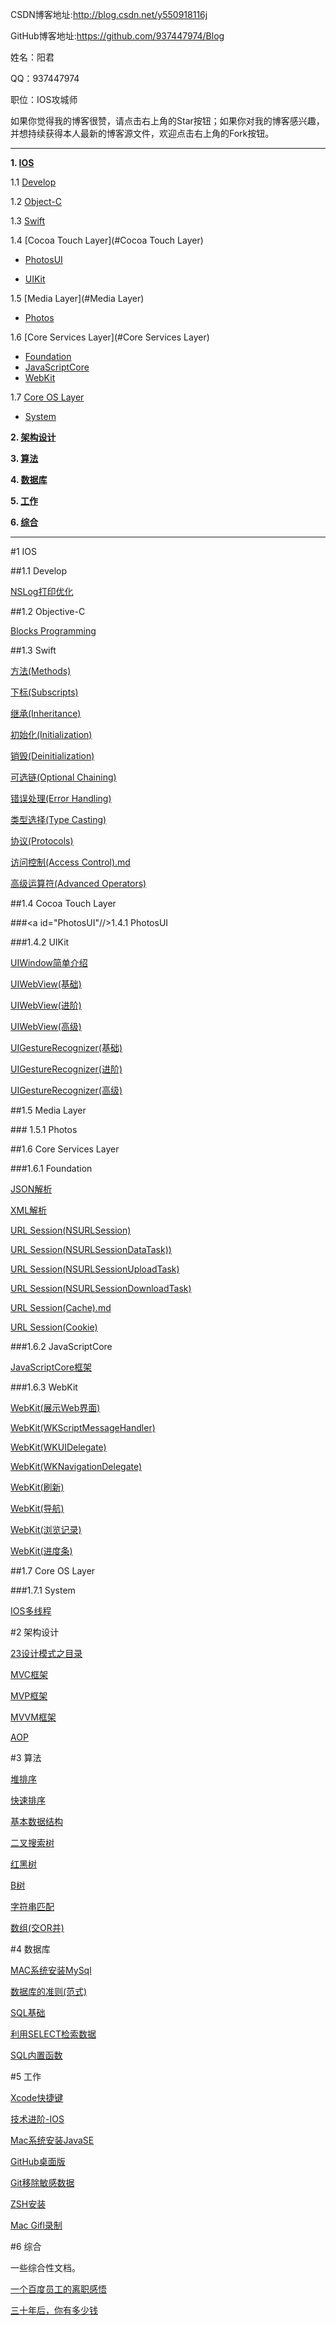 CSDN博客地址:http://blog.csdn.net/y550918116j

GitHub博客地址:https://github.com/937447974/Blog

姓名：阳君

QQ：937447974

职位：IOS攻城师

如果你觉得我的博客很赞，请点击右上角的Star按钮；如果你对我的博客感兴趣，并想持续获得本人最新的博客源文件，欢迎点击右上角的Fork按钮。

---

**1. [IOS](#IOS)**

1.1 [Develop](#Develop)

1.2 [Object-C](#Objective-C)

1.3 [Swift](#Swift)

1.4 [Cocoa Touch Layer](#Cocoa Touch Layer)

- [PhotosUI](#PhotosUI)
 
- [UIKit](#UIKit)

1.5 [Media Layer](#Media Layer)

- [Photos](#Photos)

1.6 [Core Services Layer](#Core Services Layer)

- [Foundation](#Foundation)
- [JavaScriptCore](#JavaScriptCore)
- [WebKit](#WebKit)

1.7 [Core OS Layer](#Core%20OS%20Layer)

- [System](#System)

**2. [架构设计](#架构设计)**

**3. [算法](#算法)**

**4. [数据库](#数据库)**

**5. [工作](#工作)**

**6. [综合](#综合)**

---

#<a id="IOS"/>1 IOS

##<a id="Develop"/>1.1 Develop

[NSLog打印优化](https://github.com/937447974/Blog/blob/master/IOS/Develop/NSLog打印优化.md)

##<a id="Objective-C"/>1.2 Objective-C

[Blocks Programming](https://github.com/937447974/Blog/blob/master/IOS/Objective-C/Blocks%20Programming.md)

##<a id="Swift"/>1.3 Swift

[方法(Methods)](https://github.com/937447974/Blog/blob/master/IOS/Swift/方法(Methods).md)

[下标(Subscripts)](https://github.com/937447974/Blog/blob/master/IOS/Swift/下标(Subscripts).md)

[继承(Inheritance)](https://github.com/937447974/Blog/blob/master/IOS/Swift/继承(Inheritance).md)

[初始化(Initialization)](https://github.com/937447974/Blog/blob/master/IOS/Swift/初始化(Initialization).md)

[销毁(Deinitialization)](https://github.com/937447974/Blog/blob/master/IOS/Swift/销毁(Deinitialization).md)

[可选链(Optional Chaining)](https://github.com/937447974/Blog/blob/master/IOS/Swift/可选链(Optional%20Chaining).md)

[错误处理(Error Handling)](https://github.com/937447974/Blog/blob/master/IOS/Swift/错误处理(Error%20Handling).md)

[类型选择(Type Casting)](https://github.com/937447974/Blog/blob/master/IOS/Swift/类型选择(Type%20Casting).md)

[协议(Protocols)](https://github.com/937447974/Blog/blob/master/IOS/Swift/协议(Protocols).md)

[访问控制(Access Control).md](https://github.com/937447974/Blog/blob/master/IOS/Swift/访问控制(Access%20Control).md)

[高级运算符(Advanced Operators)](https://github.com/937447974/Blog/blob/master/IOS/Swift/高级运算符(Advanced%20Operators).md)

##<a id="Cocoa Touch Layer"/>1.4 Cocoa Touch Layer

###<a id="PhotosUI"//>1.4.1 PhotosUI

###<a id="UIKit"/>1.4.2 UIKit

[UIWindow简单介绍](https://github.com/937447974/Blog/blob/master/IOS/Cocoa%20Touch%20Layer/UIKit/UIWindow简单介绍.md)

[UIWebView(基础)](https://github.com/937447974/Blog/blob/master/IOS/Cocoa%20Touch%20Layer/UIKit/UIWebView(基础).md)

[UIWebView(进阶)](https://github.com/937447974/Blog/blob/master/IOS/Cocoa%20Touch%20Layer/UIKit/UIWebView(进阶).md)

[UIWebView(高级)](https://github.com/937447974/Blog/blob/master/IOS/Cocoa%20Touch%20Layer/UIKit/UIWebView(高级).md)

[UIGestureRecognizer(基础)](https://github.com/937447974/Blog/blob/master/IOS/Cocoa%20Touch%20Layer/UIKit/UIGestureRecognizer(基础).md)

[UIGestureRecognizer(进阶)](https://github.com/937447974/Blog/blob/master/IOS/Cocoa%20Touch%20Layer/UIKit/UIGestureRecognizer(进阶).md)

[UIGestureRecognizer(高级)](https://github.com/937447974/Blog/blob/master/IOS/Cocoa%20Touch%20Layer/UIKit/UIGestureRecognizer(高级).md)

##<a id="Media Layer"/>1.5 Media Layer

###<a id="Photos"/> 1.5.1 Photos

##<a id="Core Services Layer"/>1.6 Core Services Layer

###<a id="Foundation"/>1.6.1 Foundation

[JSON解析](https://github.com/937447974/Blog/blob/master/IOS/Core%20Services%20Layer/Foundation/JSON解析.md)

[XML解析](https://github.com/937447974/Blog/blob/master/IOS/Core%20Services%20Layer/Foundation/XML解析.md)

[URL Session(NSURLSession)](https://github.com/937447974/Blog/blob/master/IOS/Core%20Services%20Layer/Foundation/URL%20Session(NSURLSession).md)

[URL Session(NSURLSessionDataTask))](https://github.com/937447974/Blog/blob/master/IOS/Core%20Services%20Layer/Foundation/URL%20Session(NSURLSessionDataTask).md)

[URL Session(NSURLSessionUploadTask)](https://github.com/937447974/Blog/blob/master/IOS/Core%20Services%20Layer/Foundation/URL%20Session(NSURLSessionUploadTask).md)

[URL Session(NSURLSessionDownloadTask)](https://github.com/937447974/Blog/blob/master/IOS/Core%20Services%20Layer/Foundation/URL%20Session(NSURLSessionDownloadTask).md)

[URL Session(Cache).md](https://github.com/937447974/Blog/blob/master/IOS/Core%20Services%20Layer/Foundation/URL%20Session(Cache).md)

[URL Session(Cookie)](https://github.com/937447974/Blog/blob/master/IOS/Core%20Services%20Layer/Foundation/URL%20Session(Cookie).md)

###<a id="JavaScriptCore"/>1.6.2 JavaScriptCore

[JavaScriptCore框架](https://github.com/937447974/Blog/blob/master/IOS/Core%20Services%20Layer/JavaScriptCore/JavaScriptCore框架.md)

###<a id="WebKit"/>1.6.3 WebKit

[WebKit(展示Web界面)](https://github.com/937447974/Blog/blob/master/IOS/Core%20Services%20Layer/WebKit/WebKit(展示Web界面).md)

[WebKit(WKScriptMessageHandler)](https://github.com/937447974/Blog/blob/master/IOS/Core%20Services%20Layer/WebKit/WebKit(WKScriptMessageHandler).md)

[WebKit(WKUIDelegate)](https://github.com/937447974/Blog/blob/master/IOS/Core%20Services%20Layer/WebKit/WebKit(WKUIDelegate).md)

[WebKit(WKNavigationDelegate)](https://github.com/937447974/Blog/blob/master/IOS/Core%20Services%20Layer/WebKit/WebKit(WKNavigationDelegate).md)

[WebKit(刷新)](https://github.com/937447974/Blog/blob/master/IOS/Core%20Services%20Layer/WebKit/WebKit(刷新).md)

[WebKit(导航)](https://github.com/937447974/Blog/blob/master/IOS/Core%20Services%20Layer/WebKit/WebKit(导航).md)

[WebKit(浏览记录)](https://github.com/937447974/Blog/blob/master/IOS/Core%20Services%20Layer/WebKit/WebKit(浏览记录).md)

[WebKit(进度条)](https://github.com/937447974/Blog/blob/master/IOS/Core%20Services%20Layer/WebKit/WebKit(进度条).md)

##<a id="Core OS Layer"/>1.7 Core OS Layer

###<a id="System"/>1.7.1 System

[IOS多线程](https://github.com/937447974/Blog/blob/master/IOS/Core%20OS%20Layer/System/IOS多线程.md)

#<a id="架构设计"/>2 架构设计

[23设计模式之目录](https://github.com/937447974/Blog/blob/master/架构设计/23设计模式之目录.md)

[MVC框架](https://github.com/937447974/Blog/blob/master/架构设计/MVC框架.md)

[MVP框架](https://github.com/937447974/Blog/blob/master/架构设计/MVP框架.md)

[MVVM框架](https://github.com/937447974/Blog/blob/master/架构设计/MVVM框架.md)

[AOP](https://github.com/937447974/Blog/blob/master/架构设计/AOP.md)

#<a id="算法"/>3 算法

[堆排序](https://github.com/937447974/Blog/blob/master/算法/堆排序.md)

[快速排序](https://github.com/937447974/Blog/blob/master/算法/快速排序.md)

[基本数据结构](https://github.com/937447974/Blog/blob/master/算法/基本数据结构.md)

[二叉搜索树](https://github.com/937447974/Blog/blob/master/算法/二叉搜索树.md)

[红黑树](https://github.com/937447974/Blog/blob/master/算法/红黑树.md)

[B树](https://github.com/937447974/Blog/blob/master/算法/B树.md)

[字符串匹配](https://github.com/937447974/Blog/blob/master/算法/字符串匹配.md)

[数组(交OR并)](https://github.com/937447974/Blog/blob/master/算法/数组(交OR并).md)

#<a id="数据库"/>4 数据库

[MAC系统安装MySql](https://github.com/937447974/Blog/blob/master/数据库/MAC系统安装MySql.md)

[数据库的准则(范式)](https://github.com/937447974/Blog/blob/master/数据库/数据库的准则(范式).md)

[SQL基础](https://github.com/937447974/Blog/blob/master/数据库/SQL基础.md)

[利用SELECT检索数据](https://github.com/937447974/Blog/blob/master/数据库/利用SELECT检索数据.md)

[SQL内置函数](https://github.com/937447974/Blog/blob/master/数据库/SQL内置函数.md)

#<a id="工作"/>5 工作

[Xcode快捷键](https://github.com/937447974/Blog/blob/master/工作/Xcode快捷键.md)

[技术进阶-IOS](https://github.com/937447974/Blog/blob/master/工作/技术进阶-IOS.md)

[Mac系统安装JavaSE](https://github.com/937447974/Blog/blob/master/工作/Mac系统安装JavaSE.md)

[GitHub桌面版](https://github.com/937447974/Blog/blob/master/工作/GitHub桌面版.md)

[Git移除敏感数据](https://github.com/937447974/Blog/blob/master/工作/Git移除敏感数据.md)

[ZSH安装](https://github.com/937447974/Blog/blob/master/工作/ZSH安装.md)

[Mac Gifl录制](https://github.com/937447974/Blog/blob/master/工作/Mac%20Gifl录制.md)

#<a id="综合"/>6 综合

一些综合性文档。

[一个百度员工的离职感悟](https://github.com/937447974/Blog/blob/master/综合/一个百度员工的离职感悟.md)

[三十年后，你有多少钱](https://github.com/937447974/Blog/blob/master/综合/三十年后，你有多少钱.md)

[](https://github.com/937447974/Blog/blob/master/综合/)
[](https://github.com/937447974/Blog/blob/master/综合/)
[](https://github.com/937447974/Blog/blob/master/综合/)
[](https://github.com/937447974/Blog/blob/master/综合/)